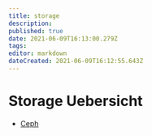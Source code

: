 ```yaml
---
title: storage
description: 
published: true
date: 2021-06-09T16:13:00.279Z
tags: 
editor: markdown
dateCreated: 2021-06-09T16:12:55.643Z
---
```


# Storage Uebersicht

+ [Ceph](../ceph/ceph-inhalt)
